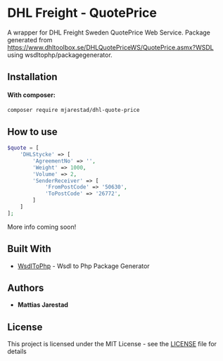 # DHL Freight - QuotePrice

A wrapper for DHL Freight Sweden QuotePrice Web Service. Package generated from https://www.dhltoolbox.se/DHLQuotePriceWS/QuotePrice.asmx?WSDL using wsdltophp/packagegenerator.

## Installation

#### With composer:

```bash
composer require mjarestad/dhl-quote-price
```

## How to use

```php
$quote = [
    'DHLStycke' => [
        'AgreementNo' => '',
        'Weight' => 1000,
        'Volume' => 2,
        'SenderReceiver' => [
            'FromPostCode' => '50630',
            'ToPostCode' => '26772',
        ]
    ]
];
```

More info coming soon!

## Built With

* [WsdlToPhp](WsdlToPhp) - Wsdl to Php Package Generator
## Authors

* **Mattias Jarestad**

## License

This project is licensed under the MIT License - see the [LICENSE](LICENSE) file for details